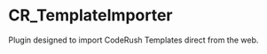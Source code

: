 CR_TemplateImporter
===================

Plugin designed to import CodeRush Templates direct from the web.
